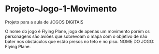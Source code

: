# Projeto-Jogo-1-Movimento
Projeto para a aula de JOGOS DIGITAIS

O nome do jogo é Flying Plane, jogo de apenas um movimento porém os personagens são aviões que sobrevoam o mapa com o objetivo de não bater nos obstáculos que estão presos no teto e no piso.
NOME DO JOGO: Flying Plane.

